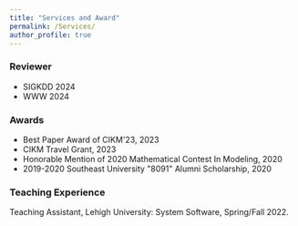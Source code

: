 ```yaml
---
title: "Services and Award"
permalink: /Services/
author_profile: true
---
```

### Reviewer

* SIGKDD 2024
* WWW 2024

### Awards


* Best Paper Award of CIKM'23, 2023
* CIKM Travel Grant, 2023
* Honorable Mention of 2020 Mathematical Contest In Modeling, 2020
* 2019-2020 Southeast University "8091" Alumni Scholarship, 2020


### Teaching Experience	
Teaching Assistant, Lehigh University: System Software, Spring/Fall 2022. 
